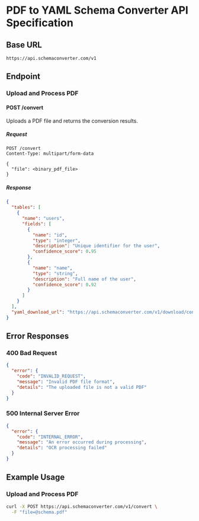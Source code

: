 # PDF to YAML Schema Converter API Specification

## Base URL
```
https://api.schemaconverter.com/v1
```

## Endpoint

### Upload and Process PDF

#### POST /convert
Uploads a PDF file and returns the conversion results.

##### Request
```http
POST /convert
Content-Type: multipart/form-data

{
  "file": <binary_pdf_file>
}
```

##### Response
```json
{
  "tables": [
    {
      "name": "users",
      "fields": [
        {
          "name": "id",
          "type": "integer",
          "description": "Unique identifier for the user",
          "confidence_score": 0.95
        },
        {
          "name": "name",
          "type": "string",
          "description": "Full name of the user",
          "confidence_score": 0.92
        }
      ]
    }
  ],
  "yaml_download_url": "https://api.schemaconverter.com/v1/download/conversion_123.yaml"
}
```

## Error Responses

### 400 Bad Request
```json
{
  "error": {
    "code": "INVALID_REQUEST",
    "message": "Invalid PDF file format",
    "details": "The uploaded file is not a valid PDF"
  }
}
```

### 500 Internal Server Error
```json
{
  "error": {
    "code": "INTERNAL_ERROR",
    "message": "An error occurred during processing",
    "details": "OCR processing failed"
  }
}
```

## Example Usage

### Upload and Process PDF
```bash
curl -X POST https://api.schemaconverter.com/v1/convert \
  -F "file=@schema.pdf"
```

